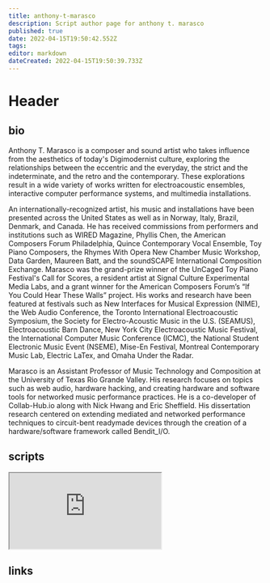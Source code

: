 ```yaml
---
title: anthony-t-marasco
description: Script author page for anthony t. marasco
published: true
date: 2022-04-15T19:50:42.552Z
tags: 
editor: markdown
dateCreated: 2022-04-15T19:50:39.733Z
---
```


# Header
## bio

Anthony T. Marasco is a composer and sound artist who takes influence from the aesthetics of today's Digimodernist culture, exploring the relationships between the eccentric and the everyday, the strict and the indeterminate, and the retro and the contemporary. These explorations result in a wide variety of works written for electroacoustic ensembles, interactive computer performance systems, and multimedia installations. 

An internationally-recognized artist, his music and installations have been presented across the United States as well as in Norway, Italy, Brazil, Denmark, and Canada. He has received commissions from performers and institutions such as WIRED Magazine, Phyllis Chen, the American Composers Forum Philadelphia, Quince Contemporary Vocal Ensemble, Toy Piano Composers, the Rhymes With Opera New Chamber Music Workshop, Data Garden, Maureen Batt, and the soundSCAPE International Composition Exchange. Marasco was the grand-prize winner of the UnCaged Toy Piano Festival's Call for Scores, a resident artist at Signal Culture Experimental Media Labs, and a grant winner for the American Composers Forum’s “If You Could Hear These Walls” project. His works and research have been featured at festivals such as New Interfaces for Musical Expression (NIME), the Web Audio Conference, the Toronto International Electroacoustic Symposium, the Society for Electro-Acoustic Music in the U.S. (SEAMUS), Electroacoustic Barn Dance, New York City Electroacoustic Music Festival, the International Computer Music Conference (ICMC), the National Student Electronic Music Event (NSEME), Mise-En Festival, Montreal Contemporary Music Lab, Electric LaTex, and Omaha Under the Radar. 

Marasco is an Assistant Professor of Music Technology and Composition at the University of Texas Rio Grande Valley. His research focuses on topics such as web audio, hardware hacking, and creating hardware and software tools for networked music performance practices. He is a co-developer of Collab-Hub.io along with Nick Hwang and Eric Sheffield. His dissertation research centered on extending mediated and networked performance techniques to circuit-bent readymade devices through the creation of a hardware/software framework called Bendit_I/O. 
## scripts

<iframe src="https://p3r7.github.io/norns-gallery-render/?author=anthony-t-marasco"id="gallery-iframe"></iframe>

## links
